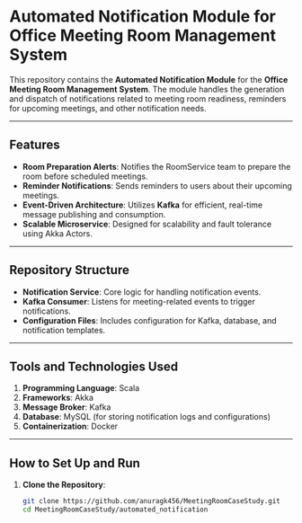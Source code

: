 # Automated Notification Module for Office Meeting Room Management System

This repository contains the **Automated Notification Module** for the **Office Meeting Room Management System**. The module handles the generation and dispatch of notifications related to meeting room readiness, reminders for upcoming meetings, and other notification needs.

---

## Features

- **Room Preparation Alerts**: Notifies the RoomService team to prepare the room before scheduled meetings.
- **Reminder Notifications**: Sends reminders to users about their upcoming meetings.
- **Event-Driven Architecture**: Utilizes **Kafka** for efficient, real-time message publishing and consumption.
- **Scalable Microservice**: Designed for scalability and fault tolerance using Akka Actors.

---

## Repository Structure

- **Notification Service**: Core logic for handling notification events.
- **Kafka Consumer**: Listens for meeting-related events to trigger notifications.
- **Configuration Files**: Includes configuration for Kafka, database, and notification templates.

---

## Tools and Technologies Used

1. **Programming Language**: Scala
2. **Frameworks**: Akka
3. **Message Broker**: Kafka
4. **Database**: MySQL (for storing notification logs and configurations)
5. **Containerization**: Docker

---

## How to Set Up and Run

1. **Clone the Repository**:
   ```bash
   git clone https://github.com/anuragk456/MeetingRoomCaseStudy.git
   cd MeetingRoomCaseStudy/automated_notification

